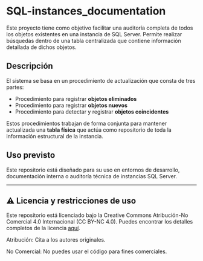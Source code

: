 # SQL-instances_documentation

Este proyecto tiene como objetivo facilitar una auditoría completa de todos los objetos existentes en una instancia de SQL Server. Permite realizar búsquedas dentro de una tabla centralizada que contiene información detallada de dichos objetos.

## Descripción

El sistema se basa en un procedimiento de actualización que consta de tres partes:

- Procedimiento para registrar **objetos eliminados**
- Procedimiento para registrar **objetos nuevos**
- Procedimiento para detectar y registrar **objetos coincidentes**

Estos procedimientos trabajan de forma conjunta para mantener actualizada una **tabla física** que actúa como repositorio de toda la información estructural de la instancia.

## Uso previsto

Este repositorio está diseñado para su uso en entornos de desarrollo, documentación interna o auditoría técnica de instancias SQL Server.

---

## ⚠️ Licencia y restricciones de uso

Este repositorio está licenciado bajo la Creative Commons Atribución-No Comercial 4.0 Internacional (CC BY-NC 4.0).
Puedes encontrar los detalles completos de la licencia [aquí](https://creativecommons.org/licenses/by-nc/4.0/).

Atribución: Cita a los autores originales.

No Comercial: No puedes usar el código para fines comerciales.
